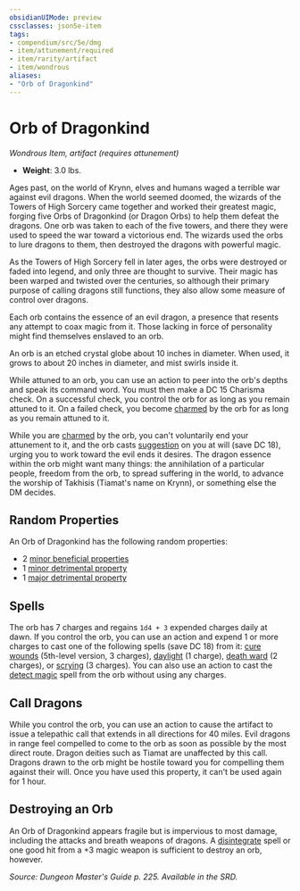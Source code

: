 ```yaml
---
obsidianUIMode: preview
cssclasses: json5e-item
tags:
- compendium/src/5e/dmg
- item/attunement/required
- item/rarity/artifact
- item/wondrous
aliases: 
- "Orb of Dragonkind"
---
```

# Orb of Dragonkind
*Wondrous Item, artifact (requires attunement)*  

- **Weight**: 3.0 lbs.

Ages past, on the world of Krynn, elves and humans waged a terrible war against evil dragons. When the world seemed doomed, the wizards of the Towers of High Sorcery came together and worked their greatest magic, forging five Orbs of Dragonkind (or Dragon Orbs) to help them defeat the dragons. One orb was taken to each of the five towers, and there they were used to speed the war toward a victorious end. The wizards used the orbs to lure dragons to them, then destroyed the dragons with powerful magic.

As the Towers of High Sorcery fell in later ages, the orbs were destroyed or faded into legend, and only three are thought to survive. Their magic has been warped and twisted over the centuries, so although their primary purpose of calling dragons still functions, they also allow some measure of control over dragons.

Each orb contains the essence of an evil dragon, a presence that resents any attempt to coax magic from it. Those lacking in force of personality might find themselves enslaved to an orb.

An orb is an etched crystal globe about 10 inches in diameter. When used, it grows to about 20 inches in diameter, and mist swirls inside it.

While attuned to an orb, you can use an action to peer into the orb's depths and speak its command word. You must then make a DC 15 Charisma check. On a successful check, you control the orb for as long as you remain attuned to it. On a failed check, you become [charmed](rules/conditions.md#charmed) by the orb for as long as you remain attuned to it.

While you are [charmed](rules/conditions.md#charmed) by the orb, you can't voluntarily end your attunement to it, and the orb casts [suggestion](suggestion.md) on you at will (save DC 18), urging you to work toward the evil ends it desires. The dragon essence within the orb might want many things: the annihilation of a particular people, freedom from the orb, to spread suffering in the world, to advance the worship of Takhisis (Tiamat's name on Krynn), or something else the DM decides.

## Random Properties

An Orb of Dragonkind has the following random properties:

- 2 [minor beneficial properties](artifact-properties-minor-beneficial-properties.md)  
- 1 [minor detrimental property](artifact-properties-minor-detrimental-properties.md)  
- 1 [major detrimental property](artifact-properties-major-detrimental-properties.md)  

## Spells

The orb has 7 charges and regains `1d4 + 3` expended charges daily at dawn. If you control the orb, you can use an action and expend 1 or more charges to cast one of the following spells (save DC 18) from it: [cure wounds](cure-wounds.md) (5th-level version, 3 charges), [daylight](daylight.md) (1 charge), [death ward](death-ward.md) (2 charges), or [scrying](scrying.md) (3 charges). You can also use an action to cast the [detect magic](detect-magic.md) spell from the orb without using any charges.

## Call Dragons

While you control the orb, you can use an action to cause the artifact to issue a telepathic call that extends in all directions for 40 miles. Evil dragons in range feel compelled to come to the orb as soon as possible by the most direct route. Dragon deities such as Tiamat are unaffected by this call. Dragons drawn to the orb might be hostile toward you for compelling them against their will. Once you have used this property, it can't be used again for 1 hour.

## Destroying an Orb

An Orb of Dragonkind appears fragile but is impervious to most damage, including the attacks and breath weapons of dragons. A [disintegrate](disintegrate.md) spell or one good hit from a +3 magic weapon is sufficient to destroy an orb, however.

*Source: Dungeon Master's Guide p. 225. Available in the SRD.*